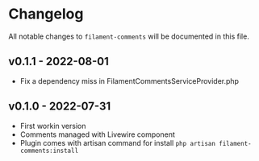 # Changelog

All notable changes to `filament-comments` will be documented in this file.



## v0.1.1 - 2022-08-01
- Fix a dependency miss in FilamentCommentsServiceProvider.php

## v0.1.0 - 2022-07-31

- First workin version
- Comments managed with Livewire component
- Plugin comes with artisan command for install `php artisan filament-comments:install`

